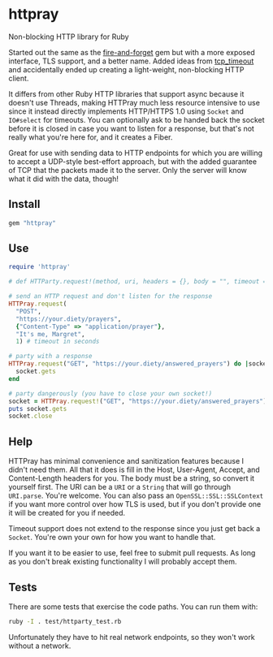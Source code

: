 # httpray
Non-blocking HTTP library for Ruby

Started out the same as the [fire-and-forget](https://github.com/mattetti/fire-and-forget) gem but with a more exposed interface, TLS support, and a better name. Added ideas from [tcp_timeout](https://github.com/lann/tcp-timeout-ruby) and accidentally ended up creating a light-weight, non-blocking HTTP client.

It differs from other Ruby HTTP libraries that support async because it doesn't use Threads, making HTTPray much less resource intensive to use since it instead directly implements HTTP/HTTPS 1.0 using `Socket` and `IO#select` for timeouts. You can optionally ask to be handed back the socket before it is closed in case you want to listen for a response, but that's not really what you're here for, and it creates a Fiber.

Great for use with sending data to HTTP endpoints for which you are willing to accept a UDP-style best-effort approach, but with the added guarantee of TCP that the packets made it to the server. Only the server will know what it did with the data, though!

## Install

```ruby
gem "httpray"
```

## Use

```ruby
require 'httpray'

# def HTTParty.request!(method, uri, headers = {}, body = "", timeout = 1, ssl_context = nil)

# send an HTTP request and don't listen for the response
HTTPray.request(
  "POST",
  "https://your.diety/prayers",
  {"Content-Type" => "application/prayer"},
  "It's me, Margret",
  1) # timeout in seconds

# party with a response
HTTPray.request("GET", "https://your.diety/answered_prayers") do |socket|
  socket.gets
end

# party dangerously (you have to close your own socket!)
socket = HTTPray.request!("GET", "https://your.diety/answered_prayers")
puts socket.gets
socket.close
```

## Help

HTTPray has minimal convenience and sanitization features because I didn't need them. All that it does is fill in the Host, User-Agent, Accept, and Content-Length headers for you. The body must be a string, so convert it yourself first. The URI can be a `URI` or a `String` that will go through `URI.parse`. You're welcome. You can also pass an `OpenSSL::SSL::SSLContext` if you want more control over how TLS is used, but if you don't provide one it will be created for you if needed.

Timeout support does not extend to the response since you just get back a `Socket`. You're own your own for how you want to handle that.

If you want it to be easier to use, feel free to submit pull requests. As long as you don't break existing functionality I will probably accept them.

## Tests

There are some tests that exercise the code paths. You can run them with:

```bash
ruby -I . test/httparty_test.rb
```

Unfortunately they have to hit real network endpoints, so they won't work without a network.
